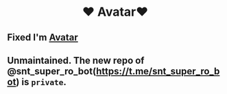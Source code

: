 <h1 align="center"><b><b>❤️ Avatar❤️</b></b></h1>

##  Fixed I'm [Avatar](https://t.me/snt_super_ro_bot) 
 
## Unmaintained. The new repo of @snt_super_ro_bot(https://t.me/snt_super_ro_bot) is `private`. 



